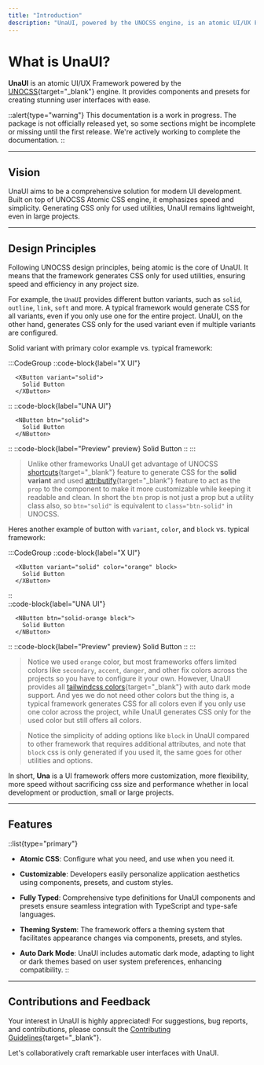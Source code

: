 ```yaml
---
title: "Introduction"
description: "UnaUI, powered by the UNOCSS engine, is an atomic UI/UX Framework. It offers components and presets for effortless creation of beautiful user interfaces."
---
```


# What is UnaUI?

**UnaUI** is an atomic UI/UX Framework powered by the [UNOCSS](https://unocss.dev/){target="_blank"} engine. It provides components and presets for creating stunning user interfaces with ease.

::alert{type="warning"} 
This documentation is a work in progress. The package is not officially released yet, so some sections might be incomplete or missing until the first release. We're actively working to complete the documentation.
::

---

## Vision

UnaUI aims to be a comprehensive solution for modern UI development. Built on top of UNOCSS Atomic CSS engine, it emphasizes speed and simplicity. Generating CSS only for used utilities, UnaUI remains lightweight, even in large projects.

---

## Design Principles

Following UNOCSS design principles, being atomic is the core of UnaUI. It means that the framework generates CSS only for used utilities, ensuring speed and efficiency in any project size.

For example, the `UnaUI` provides different button variants, such as `solid`, `outline`, `link`, `soft` and more. A typical framework would generate CSS for all variants, even if you only use one for the entire project. UnaUI, on the other hand, generates CSS only for the used variant even if multiple variants are configured.

Solid variant with primary color example vs. typical framework:

:::CodeGroup
  ::code-block{label="X UI"}
```vue
  <XButton variant="solid">
    Solid Button
  </XButton>
```
  ::
  ::code-block{label="UNA UI"}
```vue
  <NButton btn="solid">
    Solid Button
  </NButton>
```
  ::
  ::code-block{label="Preview" preview}
    <NButton btn="solid">Solid Button</NButton>
  ::
:::

> Unlike other frameworks UnaUI get advantage of UNOCSS [shortcuts](https://unocss.dev/config/shortcuts#shortcuts){target="_blank"} feature to generate CSS for the **solid variant** and used [attributify](https://unocss.dev/presets/attributify#attributify-mode){target="_blank"} feature to act as the `prop` to the component to make it more customizable while keeping it readable and clean. In short the `btn` prop is not just a prop but a utility class also, so `btn="solid"` is equivalent to `class="btn-solid"` in UNOCSS.

Heres another example of button with `variant`, `color`, and `block` vs. typical framework:

:::CodeGroup
  ::code-block{label="X UI"}
```vue
  <XButton variant="solid" color="orange" block>
    Solid Button
  </XButton>
```
  ::  
  ::code-block{label="UNA UI"}
```vue
  <NButton btn="solid-orange block">
    Solid Button
  </NButton>
```
  ::
  ::code-block{label="Preview" preview}
    <NButton btn="solid-orange block">Solid Button</NButton>
  ::
:::

> Notice we used `orange` color, but most frameworks offers limited colors like `secondary`, `accent`, `danger`, and other fix colors across the projects so you have to configure it your own. However, UnaUI provides all [tailwindcss colors](https://tailwindcss.com/docs/customizing-colors){target="_blank"} with auto dark mode support. And yes we do not need other colors but the thing is, a typical framework generates CSS for all colors even if you only use one color across the project, while UnaUI generates CSS only for the used color but still offers all colors.

> Notice the simplicity of adding options like `block` in UnaUI compared to other framework that requires additional attributes, and note that `block` css is only generated if you used it, the same goes for other utilities and options.

In short, <b style="color: var(--c-brand-next)">Una</b> is a UI framework offers more customization, more flexibility, more speed without sacrificing css size and performance whether in local development or production, small or large projects.

---

## Features

::list{type="primary"}
- **Atomic CSS**: Configure what you need, and use when you need it.

- **Customizable**: Developers easily personalize application aesthetics using components, presets, and custom styles.

- **Fully Typed**: Comprehensive type definitions for UnaUI components and presets ensure seamless integration with TypeScript and type-safe languages.

- **Theming System**: The framework offers a theming system that facilitates appearance changes via components, presets, and styles.

- **Auto Dark Mode**: UnaUI includes automatic dark mode, adapting to light or dark themes based on user system preferences, enhancing compatibility.
::

---

## Contributions and Feedback

Your interest in UnaUI is highly appreciated! For suggestions, bug reports, and contributions, please consult the [Contributing Guidelines](https://github.com/una-ui/una-ui/blob/main/CONTRIBUTING.md){target="_blank"}.

Let's collaboratively craft remarkable user interfaces with UnaUI.
